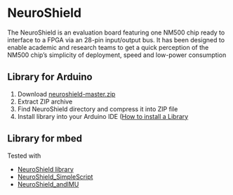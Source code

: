 # NeuroShield

The NeuroShield is an evaluation board featuring one NM500 chip ready to interface to a FPGA via an 28-pin input/output bus. It has been designed to enable academic and research teams to get a quick perception of the NM500 chip’s simplicity of deployment, speed and low-power consumption

Library for Arduino
----------------

1. Download [neuroshield-master.zip](https://github.com/nepes-ai/neuroshield.git)
2. Extract ZIP archive
3. Find NeuroShield directory and compress it into ZIP file
4. Install library into your Arduino IDE ([How to install a Library](https://www.arduino.cc/en/Guide/Libraries)

Library for mbed
----------------

Tested with 

-   [NeuroShield library](https://developer.mbed.org/teams/NM500/code/NeuroShield/)
-   [NeuroShield_SimpleScript](https://developer.mbed.org/teams/NM500/code/NeuroShield_SimpleScript/)
-   [NeuroShield_andIMU](https://developer.mbed.org/teams/NM500/code/NeuroShield_andIMU/)
